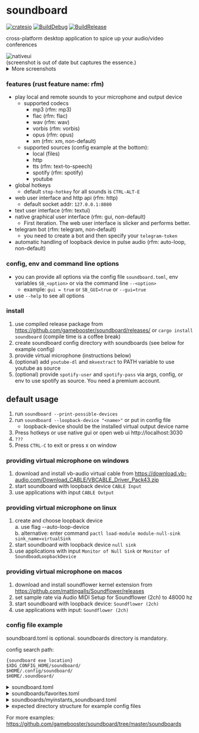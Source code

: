 # soundboard

[![cratesio](https://img.shields.io/crates/v/soundboard.svg)](https://crates.io/crates/soundboard)
[![BuildDebug](https://github.com/gamebooster/soundboard/workflows/BuildDebug/badge.svg)](https://github.com/gamebooster/soundboard/actions?query=workflow%3ABuildDebug)
[![BuildRelease](https://github.com/gamebooster/soundboard/workflows/BuildRelease/badge.svg)](https://github.com/gamebooster/soundboard/actions?query=workflow%3ABuildRelease)

cross-platform desktop application to spice up your audio/video conferences

  <img alt="nativeui" src="https://i.imgur.com/5OBElu2.png"/>
  <figcaption>(screenshot is out of date but captures the essence.)</figcaption>

<details>
  <summary>More screenshots</summary>

<p float="left">
  <img alt="webui" title="webui" src="https://i.imgur.com/4AD4DNp.png" width="55%" />
  <img alt="telegram" title="telegram" src="https://i.imgur.com/o9WByEN.jpg" width="44%" /><img alt="textui" title="textui" src="https://i.imgur.com/5R3kHlM.png"> <img alt="gui" title="gui" src="https://i.imgur.com/RvVZrzn.png"> <figcaption>webui, telegram-bot, textui and gui</figcaption>
</p>

</details>

### features (rust feature name: rfm)

- play local and remote sounds to your microphone and output device
  - supported codecs
    - mp3 (rfm: mp3)
    - flac (rfm: flac)
    - wav (rfm: wav)
    - vorbis (rfm: vorbis)
    - opus (rfm: opus)
    - xm (rfm: xm, non-default)
  - supported sources (config example at the bottom):
    - local (files)
    - http
    - tts (rfm: text-to-speech)
    - spotify (rfm: spotify)
    - youtube
- global hotkeys
  - default `stop-hotkey` for all sounds is `CTRL-ALT-E`
- web user interface and http api (rfm: http)
  - default socket addr: `127.0.0.1:8080`
- text user interface (rfm: textui)
- native graphical user interface (rfm: gui, non-default)
  - First iteration. The web user interface is slicker and performs better.
- telegram bot (rfm: telegram, non-default)
  - you need to create a bot and then specify your `telegram-token`
- automatic handling of loopback device in pulse audio (rfm: auto-loop, non-default)

### config, env and command line options

- you can provide all options via the config file `soundboard.toml`, env variables `SB_<option>` or via the command line `--<option>`
  - example: `gui = true` or `SB_GUI=true` or `--gui=true`
- use `--help` to see all options

### install

1. use compiled release package from https://github.com/gamebooster/soundboard/releases/
   or `cargo install soundboard` (compile time is a coffee break)
2. create soundboard config directory with soundboards (see below for example config)
3. provide virtual microphone (instructions below)
4. (optional) add `youtube-dl` and `mkvextract` to PATH variable to use youtube as source
5. (optional) provide `spotify-user` and `spotify-pass` via args, config, or env to use spotify as source. You need a premium account.

## default usage

1. run `soundboard --print-possible-devices`
2. run `soundboard --loopback-device "<name>"` or put in config file
   - loopback-device should be the installed virtual output device name
3. Press hotkeys or use native gui or open web ui http://localhost:3030
4. `???`
5. Press `CTRL-C` to exit or press x on window

### providing virtual microphone on windows

1. download and install vb-audio virtual cable from https://download.vb-audio.com/Download_CABLE/VBCABLE_Driver_Pack43.zip
2. start soundboard with loopback device `CABLE Input`
3. use applications with input `CABLE Output`

### providing virtual microphone on linux

1. create and choose loopback device  
   a. use flag --auto-loop-device  
   b. alternative: enter command `pactl load-module module-null-sink sink_name=virtualSink`
2. start soundboard with loopback device `null sink`
3. use applications with input `Monitor of Null Sink` or `Monitor of SoundboadLoopbackDevice`

### providing virtual microphone on macos

1. download and install soundflower kernel extension from https://github.com/mattingalls/Soundflower/releases
2. set sample rate via Audio MIDI Setup for Soundflower (2ch) to 48000 hz
3. start soundboard with loopback device: `Soundflower (2ch)`
4. use applications with input: `Soundflower (2ch)`

### config file example

soundboard.toml is optional. soundboards directory is mandatory.

config search path:

```
{soundboard exe location}
$XDG_CONFIG_HOME/soundboard/
$HOME/.config/soundboard/
$HOME/.soundboard/
```

<details>
  <summary>soundboard.toml</summary>

```
# input_device = "Mikrofonarray (Realtek High Definition Audio(SST))" # optional else default device
# output_device = "Speaker/HP (Realtek High Definition Audio(SST))" # optional else default device
loopback_device = "CABLE Input (VB-Audio Virtual Cable)" # required: change to your virtual loopback output

stop_hotkey = "CTRL-ALT-E" # stop all sound
```

</details>

<details>
  <summary>soundboards/favorites.toml</summary>

```
name = 'favorites'
position = 0 # always position ahead of other soundboards

[[sound]]
name = 'steam incoming'
source = {http = {url = 'https://www.myinstants.com/media/sounds/message_2.mp3'}}

[[sound]]
hotkey = 'CTRL-P'
name = 'Nicht so tief, Rüdiger!'
source = {local = {path = 'nicht-so-tief-rudiger.mp3'}}

[[sound]]
end = 10.5 # end sound timestamp, supported for all sources
name = "Sound of Silence"
source = {spotify = {id = "5y788ya4NvwhBznoDIcXwK"}}
start = 2 # start sound timestamp, supported for all sources

[[sound]]
end = 18.5
name = "dreams"
source = {youtube = {id = "ZXsQAXx_ao0"}}
start = 14

[[sound]]
end = 58
name = "tired"
source = {youtube = {id = "ZXsQAXx_ao0"}}
start = 53

[[sound]]
name = '''Looks Like You're F'd'''
source = {http = {url = 'https://www.soundboard.com/handler/playTrack.ashx?id=893190', headers = [{name = 'referer', value = 'https://www.soundboard.com/'}]}}

[[sound]]
name = "Hello World"
source = {tts = {ssml = '''
<speak>
Hello World!
</speak>
''', lang = "en-GB"}}
```

</details>

<details>
  <summary>soundboards/myinstants_soundboard.toml</summary>

```
name = "Myinstants.com"

[[sound]]
name = 'Falcon Punch'
source = {http = {url = 'https://www.myinstants.com//media/sounds/falconpunch.swf.mp3'}}

[[sound]]
name = 'Knaller'
source = {http = {url = 'https://www.myinstants.com//media/sounds/videoplayback-2-online-audio-converter.mp3'}}
```

</details>

<details>
  <summary>expected directory structure for example config files</summary>

```
soundboard.toml
soundboards/
  favorites/
    nicht-so-tief-rudiger.mp3
  favorites.toml
  myinstants_soundboard.toml
```

</details>

For more examples: https://github.com/gamebooster/soundboard/tree/master/soundboards
